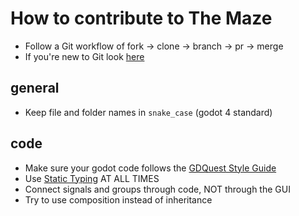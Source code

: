 # How to contribute to The Maze
- Follow a Git workflow of fork -> clone -> branch -> pr -> merge
- If you're new to Git look [here](https://docs.github.com/en/get-started/quickstart/contributing-to-projects)

## general 
- Keep file and folder names in `snake_case` (godot 4 standard)

## code
- Make sure your godot code follows the [GDQuest Style Guide](https://gdquest.gitbook.io/gdquests-guidelines/godot-gdscript-guidelines)
- Use [Static Typing](https://docs.godotengine.org/en/latest/tutorials/scripting/gdscript/static_typing.html) AT ALL TIMES
- Connect signals and groups through code, NOT through the GUI
- Try to use composition instead of inheritance